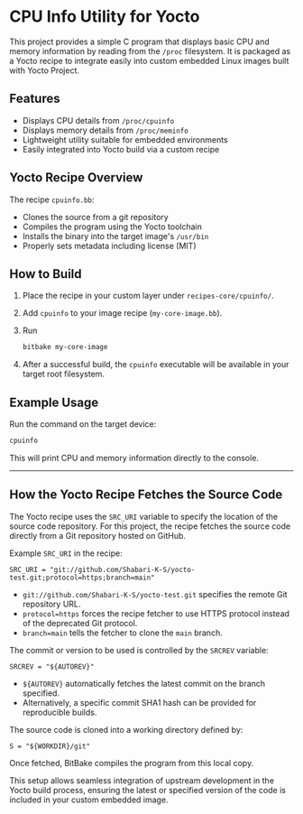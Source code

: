 # CPU Info Utility for Yocto

This project provides a simple C program that displays basic CPU and memory information by reading from the `/proc` filesystem. It is packaged as a Yocto recipe to integrate easily into custom embedded Linux images built with Yocto Project.

## Features

- Displays CPU details from `/proc/cpuinfo`
- Displays memory details from `/proc/meminfo`
- Lightweight utility suitable for embedded environments
- Easily integrated into Yocto build via a custom recipe

## Yocto Recipe Overview

The recipe `cpuinfo.bb`:

- Clones the source from a git repository
- Compiles the program using the Yocto toolchain
- Installs the binary into the target image's `/usr/bin`
- Properly sets metadata including license (MIT)

## How to Build

1. Place the recipe in your custom layer under `recipes-core/cpuinfo/`.
2. Add `cpuinfo` to your image recipe (`my-core-image.bb`).
3. Run

   ```bash
   bitbake my-core-image
   ```

4. After a successful build, the `cpuinfo` executable will be available in your target root filesystem.

## Example Usage

Run the command on the target device:

```bash
cpuinfo
```

This will print CPU and memory information directly to the console.

*** 

## How the Yocto Recipe Fetches the Source Code

The Yocto recipe uses the `SRC_URI` variable to specify the location of the source code repository. For this project, the recipe fetches the source code directly from a Git repository hosted on GitHub.

Example `SRC_URI` in the recipe:

```
SRC_URI = "git://github.com/Shabari-K-S/yocto-test.git;protocol=https;branch=main"
```

- `git://github.com/Shabari-K-S/yocto-test.git` specifies the remote Git repository URL.
- `protocol=https` forces the recipe fetcher to use HTTPS protocol instead of the deprecated Git protocol.
- `branch=main` tells the fetcher to clone the `main` branch.

The commit or version to be used is controlled by the `SRCREV` variable:

```
SRCREV = "${AUTOREV}"
```

- `${AUTOREV}` automatically fetches the latest commit on the branch specified.
- Alternatively, a specific commit SHA1 hash can be provided for reproducible builds.

The source code is cloned into a working directory defined by:

```
S = "${WORKDIR}/git"
```

Once fetched, BitBake compiles the program from this local copy.

This setup allows seamless integration of upstream development in the Yocto build process, ensuring the latest or specified version of the code is included in your custom embedded image.

